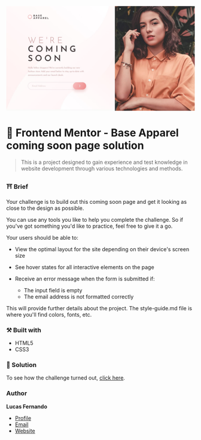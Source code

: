 <img src="./docs/design/desktop-design.jpg" alt="design base apparel" />

# 🚀 Frontend Mentor - Base Apparel coming soon page solution

> This is a project designed to gain experience and test knowledge in website development through various technologies and methods.


### ⛩️ Brief

Your challenge is to build out this coming soon page and get it looking as close to the design as possible.

You can use any tools you like to help you complete the challenge. So if you've got something you'd like to practice, feel free to give it a go.

Your users should be able to:

- View the optimal layout for the site depending on their device's screen size
- See hover states for all interactive elements on the page
- Receive an error message when the form is submitted if:
  
  - The input field is empty
  - The email address is not formatted correctly

This will provide further details about the project. 
The style-guide.md file is where you'll find colors, fonts, etc.



### ⚒️ Built with

- HTML5
- CSS3

### 🔗 Solution

To see how the challenge turned out, <a href="./index.html">click here</a>.

### Author

**Lucas Fernando**

- [Profile](https://github.com/lucasfernandodev "Lucas Fernando")
- [Email](mailto:lucasfernando.dev0@gmail.com?subject=Hi% "Hi!")
- [Website](https://lucasfernandodev.com.br "Welcome")